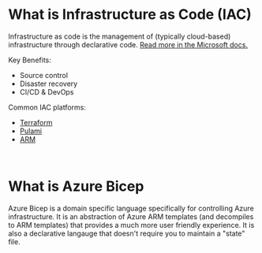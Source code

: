 # What is Infrastructure as Code (IAC)

Infrastructure as code is the management of (typically cloud-based) infrastructure through declarative code. [Read more in the Microsoft docs.](https://docs.microsoft.com/en-us/devops/deliver/what-is-infrastructure-as-code)

Key Benefits:
- Source control
- Disaster recovery
- CI/CD & DevOps

Common IAC platforms: 
- [Terraform](https://www.terraform.io/)
- [Pulami](https://www.pulumi.com/)
- [ARM](https://docs.microsoft.com/en-us/azure/azure-resource-manager/templates/overview)

<br> 

# What is Azure Bicep

Azure Bicep is a domain specific language specifically for controlling Azure infrastructure. It is an abstraction of Azure ARM templates (and decompiles to ARM templates) that provides a much more user friendly experience. It is also a declarative langauge that doesn't require you to maintain a "state" file.